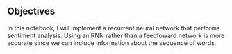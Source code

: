 ## Objectives
In this notebook, I will implement a recurrent neural network that performs sentiment analysis. 
Using an RNN rather than a feedfoward network is more accurate since we can include information about the sequence of words. 
